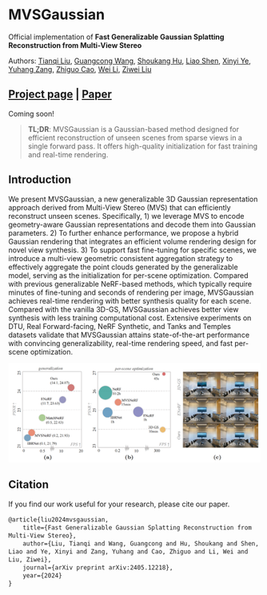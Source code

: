 # MVSGaussian

Official implementation of **Fast Generalizable Gaussian Splatting Reconstruction from Multi-View Stereo**

Authors: [Tianqi Liu](https://tqtqliu.github.io/), [Guangcong Wang](https://wanggcong.github.io/), [Shoukang Hu](https://skhu101.github.io/), [Liao Shen](https://leoshen917.github.io/), [Xinyi Ye](https://scholar.google.com/citations?user=g_Y0w7MAAAAJ), [Yuhang Zang](http://yuhangzang.github.io/), [Zhiguo Cao](http://english.aia.hust.edu.cn/info/1085/1528.htm), [Wei Li](https://weivision.github.io/), [Ziwei Liu](https://liuziwei7.github.io/)

## [Project page](https://mvsgaussian.github.io/) | [Paper](https://arxiv.org/abs/2405.12218)


Coming soon!

>**TL;DR**: MVSGaussian is a Gaussian-based method designed for efficient reconstruction of unseen scenes from sparse views in a single forward pass. It offers high-quality initialization for fast training and real-time rendering.

## Introduction
We present MVSGaussian, a new generalizable 3D Gaussian representation approach derived from Multi-View Stereo (MVS) that can efficiently reconstruct unseen scenes.
Specifically, 1) we leverage MVS to encode geometry-aware Gaussian representations and decode them into Gaussian parameters. 2) To further enhance performance, we propose a hybrid Gaussian rendering that integrates an efficient volume rendering design for novel view synthesis. 3) To support fast fine-tuning for specific scenes, we introduce a multi-view geometric consistent aggregation strategy to effectively aggregate the point clouds generated by the generalizable model, serving as the initialization for per-scene optimization. Compared with previous generalizable NeRF-based methods, which typically require minutes of fine-tuning and seconds of rendering per image, MVSGaussian achieves real-time rendering with better synthesis quality for each scene. Compared with the vanilla 3D-GS, MVSGaussian achieves better view synthesis with less training computational cost. Extensive experiments on DTU, Real Forward-facing, NeRF Synthetic, and Tanks and Temples datasets validate that MVSGaussian attains state-of-the-art performance with convincing generalizability, real-time rendering speed, and fast per-scene optimization. 

![Teaser image](assets/fig1.png)


## Citation
If you find our work useful for your research, please cite our paper.

```
@article{liu2024mvsgaussian,
    title={Fast Generalizable Gaussian Splatting Reconstruction from Multi-View Stereo},
    author={Liu, Tianqi and Wang, Guangcong and Hu, Shoukang and Shen, Liao and Ye, Xinyi and Zang, Yuhang and Cao, Zhiguo and Li, Wei and Liu, Ziwei},
    journal={arXiv preprint arXiv:2405.12218},
    year={2024}
}
```
